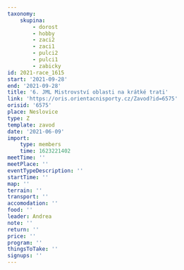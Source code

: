 ```yaml
---
taxonomy:
    skupina:
        - dorost
        - hobby
        - zaci2
        - zaci1
        - pulci2
        - pulci1
        - zabicky
id: 2021-race_1615
start: '2021-09-28'
end: '2021-09-28'
title: '6. JML Mistrovství oblasti na krátké trati'
link: 'https://oris.orientacnisporty.cz/Zavod?id=6575'
orisid: '6575'
place: Neslovice
type: Z
template: zavod
date: '2021-06-09'
import:
    type: members
    time: 1623221402
meetTime: ''
meetPlace: ''
eventTypeDescription: ''
startTime: ''
map: ''
terrain: ''
transport: ''
accomodation: ''
food: ''
leader: Andrea
note: ''
return: ''
price: ''
program: ''
thingsToTake: ''
signups: ''
---
```


